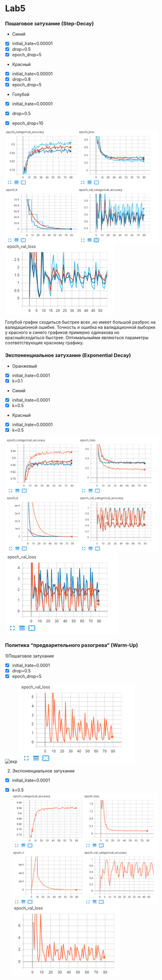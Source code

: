 # Lab5
### Пошаговое затухание (Step-Decay)
 * Синий   
- [x] initial_lrate=0.00001
- [x] drop=0.5
- [x] epoch_drop=5
* Красный 
- [x] initial_lrate=0.00001
- [x] drop=0.8
- [x] epoch_drop=5
* Голубой 
- [x] initial_lrate=0.00001
- [x] drop=0.5
- [x] epoch_drop=10


![step](step1.PNG)
![step](step2.PNG)

Голубой график сходиться быстрее всех ,но имеет большой разброс на валидационной ошибке. Точность и ошибка на валидационной выборке у красного и синего графиков примерно одинакова но красныйсходиться быстрее. 
Оптимальныйми являються параметры соответствующие красному графику. 

### Экспоненциальное затухание (Exponential Decay)
* Оранжевый
- [x] initial_lrate=0.0001
- [x] k=0.1

* Синий
- [x] initial_lrate=0.0001
- [x] k=0.5
* Красный
- [x] initial_lrate=0.00001
- [x] k=0.5

![exp](exp1.PNG)
![exp](exp2.PNG)

### Политика “предварительного разогрева” (Warm-Up)
 1)Пошаговое затухание  
- [x] initial_lrate=0.0001
- [x] drop=0.5
- [x] epoch_drop=5

![exp](warmstep1.PNG)
![exp](stepwarm2.PNG)

2) Экспоненциальное затухание
- [x] initial_lrate=0.0001
- [x] k=0.5
![exp](expwarm1.PNG)
![exp](expwarm2.PNG)


